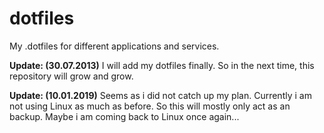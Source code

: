 dotfiles
========

My .dotfiles for different applications and services.

**Update: (30.07.2013)** I will add my dotfiles finally. So in the next time, this repository will grow and grow.

**Update: (10.01.2019)** Seems as i did not catch up my plan. Currently i am not using Linux as much as before. So this will mostly only act as an backup. Maybe i am coming back to Linux once again...
